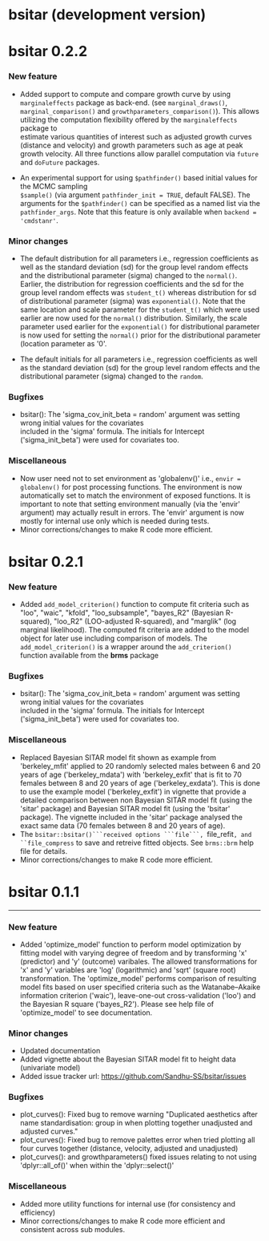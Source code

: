 # bsitar (development version)

# bsitar 0.2.2


### New feature

- Added support to compute and compare growth curve by using ```marginaleffects``` package as back-end.
  (see  ```marginal_draws()```, ```marginal_comparison()``` and ```growthparameters_comparison()```). 
  This allows utilizing the computation flexibility offered by the ```marginaleffects``` package to  
  estimate various quantities of interest such as adjusted growth curves (distance and velocity) and
  growth parameters such as age at peak growth velocity. All three functions allow parallel computation 
  via ```future``` and ```doFuture``` packages.
  
- An experimental support for using ```$pathfinder()``` based initial values for the MCMC sampling  
  ```$sample()``` (via argument ```pathfinder_init = TRUE```, default FALSE). The arguments for the 
  ```$pathfinder()``` can be specified as a named list via the ```pathfinder_args```. Note that this
  feature is only available when ```backend = 'cmdstanr'```. 

### Minor changes

 - The default distribution for all parameters i.e., regression coefficients as well as the standard
   deviation (sd) for the group level random effects and the distributional parameter (sigma) changed 
   to the ```normal()```. Earlier, the distribution for regression coefficients and the sd for the 
   group level random effects was ```student_t()``` whereas distribution for sd of distributional 
   parameter (sigma) was ```exponential()```. Note that the same location and scale parameter for the 
   ```student_t()``` which were used earlier are now used for the ```normal()``` distribution. Similarly,
   the scale parameter used earlier for the ```exponential()``` for distributional parameter is now 
  used for setting the ```normal()``` prior for the distributional parameter (location parameter as '0'.

- The default initials for all parameters i.e., regression coefficients as well as the standard
   deviation (sd) for the group level random effects and the distributional parameter (sigma) changed 
   to the ```random```. 

### Bugfixes

- bsitar(): The 'sigma_cov_init_beta = random' argument was setting wrong initial values for the covariates  
  included in the 'sigma' formula. The initials for Intercept ('sigma_init_beta') were used for covariates too.



### Miscellaneous
- Now user need not to set environment as 'globalenv()' i.e., ```envir = globalenv()``` for post processing functions. The environment is now automatically set to match the environment of exposed functions. It is important to note that setting environment manually (via the 'envir' argument) may actually result in errors. The 'envir' argument is now mostly for internal use only which is needed during tests. 
- Minor corrections/changes to make R code more efficient.



# bsitar 0.2.1


### New feature

- Added ```add_model_criterion()``` function to compute fit criteria such as "loo", "waic", "kfold", 
 "loo_subsample", "bayes_R2" (Bayesian R-squared), "loo_R2" (LOO-adjusted R-squared), and "marglik" 
 (log marginal likelihood). The computed fit criteria are added to the model object for later use including 
 comparison of models.  The ```add_model_criterion()``` is a wrapper around the ```add_criterion()``` 
 function available from the  **brms** package


### Bugfixes

- bsitar(): The 'sigma_cov_init_beta = random' argument was setting wrong initial values for the covariates  
  included in the 'sigma' formula. The initials for Intercept ('sigma_init_beta') were used for covariates too.



### Miscellaneous
- Replaced Bayesian SITAR model fit shown as example from 'berkeley_mfit' applied to 20 randomly selected males   between 6 and 20 years of age ('berkeley_mdata') with 'berkeley_exfit' that is fit to 70 females between 8 and 20 years of age ('berkeley_exdata'). This is done to use the example model ('berkeley_exfit') in vignette that provide a detailed comparison between non Bayesian SITAR model fit (using the 'sitar' package) and Bayesian SITAR model fit (using the 'bsitar' package). The vignette included in the 'sitar' package analysed the exact same data (70 females between 8 and 20 years of age). 
- The ``bsitar::bsitar()```received options ```file```, ``file_refit```, and ``file_compress``` to save and retreive fitted objects. See  ```brms::brm``` help file for details. 
- Minor corrections/changes to make R code more efficient.


# bsitar 0.1.1


---

### New feature

- Added 'optimize_model' function to perform model optimization by fitting 
  model with varying degree of freedom and by transforming 'x' (predictor) 
  and 'y' (outcome) varibales. The allowed transformations for 'x' and 'y' 
  variables are 'log' (logarithmic) and 'sqrt' (square root) transformation. 
  The 'optimize_model' performs comparison of resulting model fits based on 
  user specified  criteria such as the Watanabe–Akaike information criterion
  ('waic'), leave-one-out cross-validation ('loo') and the Bayesian R square 
  ('bayes_R2'). Please see help file of 'optimize_model' to see documentation.

### Minor changes

- Updated documentation
- Added vignette about the Bayesian SITAR model fit to height data (univariate model)
- Added issue tracker url: https://github.com/Sandhu-SS/bsitar/issues


### Bugfixes

- plot_curves(): Fixed bug to remove warning "Duplicated aesthetics after name 
standardisation: group in when plotting together unadjusted and adjusted curves." 
- plot_curves(): Fixed bug to remove palettes error when tried plotting all 
four curves together (distance, velocity, adjusted and unadjusted)
- plot_curves(): and growthparameters() fixed issues relating to not using 
'dplyr::all_of()' when within the 'dplyr::select()'


### Miscellaneous
- Added more utility functions for internal use (for consistency and efficiency) 
- Minor corrections/changes to make R code more efficient and consistent across sub modules.



